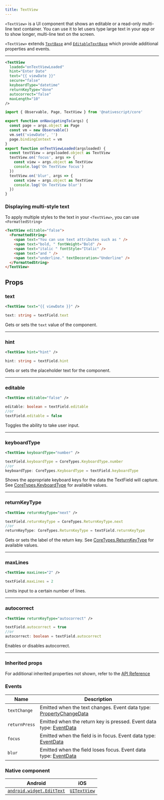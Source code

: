 ```yaml
---
title: TextView
---
```


`<TextView>` is a UI component that shows an editable or a read-only multi-line text container. You can use it to let users type large text in your app or to show longer, multi-line text on the screen.

`<TextView>` extends [`TextBase`](https://docs.nativescript.org/api-reference/classes/textbase) and [`EditableTextBase`](https://docs.nativescript.org/api-reference/classes/editabletextbase) which provide additional properties and events.


---

<!-- /// flavor plain -->

```xml
<TextView
  loaded="onTextViewLoaded"
  hint="Enter Date"
  text="{{ viewDate }}"
  secure="false"
  keyboardType="datetime"
  returnKeyType="done"
  autocorrect="false"
  maxLength="10"
/>
```

```ts
import { Observable, Page, TextView } from '@nativescript/core'

export function onNavigatingTo(args) {
  const page = args.object as Page
  const vm = new Observable()
  vm.set('viewDate', '')
  page.bindingContext = vm
}
export function onTextViewLoaded(argsloaded) {
  const textView = argsloaded.object as TextView
  textView.on('focus', args => {
    const view = args.object as TextView
    console.log('On TextView focus')
  })
  textView.on('blur', args => {
    const view = args.object as TextView
    console.log('On TextView blur')
  })
}
```

<!-- ///

/// flavor angular

```html
<TextView hint="Enter some text..." [text]="tvtext" (textChange)="onTextChange($event)">
</TextView>
```

```ts
import { Component } from '@angular/core'
import { EventData, TextView } from '@nativescript/core'

@Component({
  moduleId: module.id,
  templateUrl: './usage.component.html'
})
export class UsageComponent {
  tvtext = ''

  onTextChange(args: EventData) {
    const tv = args.object as TextView
    console.log(tv.text)
  }
}
```

///

/// flavor vue

```html
<TextView text="Multi\nLine\nText" />
```

`<TextView>` provides two-way data binding using `v-model`.

```html
<TextView v-model="textViewValue" />
```

///

/// flavor svelte

```html
<textView text="Multi\nLine\nText" />
```

`<textView>` provides two-way data binding using `bind`.

```html
<textView bind:text="{textViewValue}" />
```

///

/// flavor react

```tsx
<textView text={'Multi\nLine\nText'} />
```

/// -->

### Displaying multi-style text

To apply multiple styles to the text in your `<TextView>`, you can use `<FormattedString>`

<!-- /// flavor vue

```html
<TextView editable="false">
  <FormattedString>
    <span text="You can use text attributes such as " />
    <span text="bold, " fontWeight="Bold" />
    <span text="italic " fontStyle="Italic" />
    <span text="and " />
    <span text="underline." textDecoration="Underline" />
  </FormattedString>
</TextView>
```

///

/// flavor svelte

```tsx
<textView editable="{false}">
  <formattedString>
    <span text="You can use text attributes such as " />
    <span text="bold, " fontWeight="Bold" />
    <span text="italic " fontStyle="Italic" />
    <span text="and " />
    <span text="underline." textDecoration="Underline" />
  </formattedString>
</textView>
```

///

/// flavor plain -->

```html
<TextView editable="false">
  <FormattedString>
    <span text="You can use text attributes such as " />
    <span text="bold, " fontWeight="Bold" />
    <span text="italic " fontStyle="Italic" />
    <span text="and " />
    <span text="underline." textDecoration="Underline" />
  </FormattedString>
</TextView>
```

<!-- ///

/// flavor angular

```html
<TextView editable="false">
  <FormattedString>
    <span text="You can use text attributes such as "></span>
    <span text="bold, " fontWeight="Bold"></span>
    <span text="italic " fontStyle="Italic"></span>
    <span text="and "></span>
    <span text="underline." textDecoration="Underline"></span>
  </FormattedString>
</TextView>
``` 

 ///

/// flavor react

```tsx
<textView editable={false}>
  <formattedString>
    <span text="You can use text attributes such as " />
    <span text="bold, " fontWeight="bold" />
    <span text="italic " fontStyle="italic" />
    <span text="and " />
    <span text="underline." textDecoration="underline" />
     To set text on the <span> element, please do use the `text` prop; it can't safely take text nodes as children! 
  </formattedString>
</textView>
```

/// --> 

## Props
### text
```xml
<TextView text="{{ viewDate }}" />
```
```ts
text: string = textField.text
```
Gets or sets the `text` value of the component. 

---
### hint
```xml
<TextView hint="hint" />
```
```ts
hint: string = textField.hint
```
Gets or sets the placeholder text for the component.

---
### editable
```xml
<TextView editable="false" />
```
```ts
editable: boolean = textField.editable
//or
textField.editable = false
```
Toggles the ability to take user input.

---
### keyboardType
```xml
<TextView keyboardType="number" />
```
```ts
textField.keyboardType = CoreTypes.KeyboardType.number
//or
keyboardType: CoreTypes.KeyboardType = textField.keyboardType
```
Shows the appropriate keyboard keys for the data the TextField will capture. See [CoreTypes.KeyboardType](https://docs.nativescript.org/api-reference/modules/coretypes.keyboardtype) for available values.

---
### returnKeyType
```xml
<TextView returnKeyType="next" />
```
```ts
textField.returnKeyType = CoreTypes.ReturnKeyType.next
//or
returnKeyType: CoreTypes.ReturnKeyType = textField.returnKeyType
```
Gets or sets the label of the return key. See [CoreTypes.ReturnKeyType](https://docs.nativescript.org/api-reference/modules/coretypes.returnkeytype) for available values.

---

### maxLines
```xml
<TextView maxLines="2" />
```
```ts
textField.maxLines = 2
```
Limits input to a certain number of lines.

---
### autocorrect
```xml
<TextView returnKeyType="autocorrect" />
```
```ts
textField.autocorrect = true
//or
autocorrect: boolean = textField.autocorrect
```
Enables or disables autocorrect. 

---

### Inherited  props
For additional inherited properties not shown, refer to the [API Reference](https://docs.nativescript.org/api-reference/classes/textview) 

### Events

| Name          | Description                             |
| ------------- | --------------------------------------- |
| `textChange`  | Emitted when the text changes. Event data type: [PropertyChangeData](https://docs.nativescript.org/api-reference/interfaces/propertychangedata)         |
| `returnPress` | Emitted when the return key is pressed. Event data type: [EventData](https://docs.nativescript.org/api-reference/interfaces/eventdata)  |
| `focus`       | Emitted when the field is in focus. Event data type: [EventData](https://docs.nativescript.org/api-reference/interfaces/eventdata)  |
| `blur`        | Emitted when the field loses focus. Event data type: [EventData](https://docs.nativescript.org/api-reference/interfaces/eventdata)|

### Native component

| Android                                                                                           | iOS                                                                        |
| ------------------------------------------------------------------------------------------------- | -------------------------------------------------------------------------- |
| [`android.widget.EditText`](https://developer.android.com/reference/android/widget/EditText.html) | [`UITextView`](https://developer.apple.com/documentation/uikit/uitextview) |
